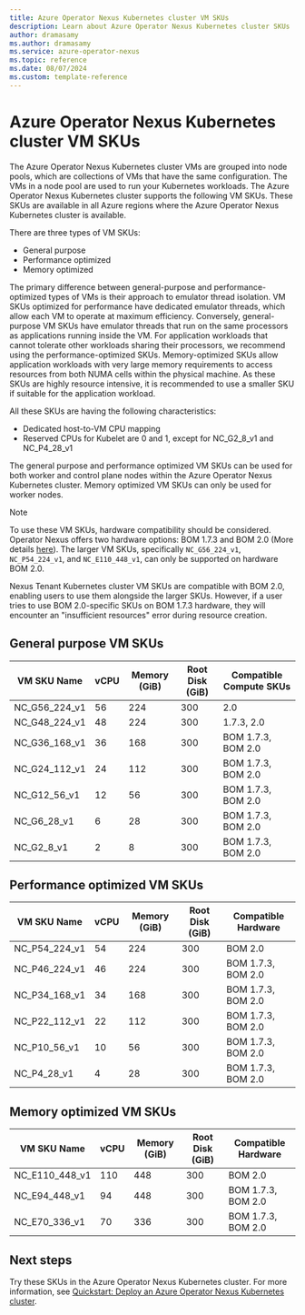 ```yaml
---
title: Azure Operator Nexus Kubernetes cluster VM SKUs
description: Learn about Azure Operator Nexus Kubernetes cluster SKUs
author: dramasamy
ms.author: dramasamy
ms.service: azure-operator-nexus
ms.topic: reference
ms.date: 08/07/2024
ms.custom: template-reference
---
```


# Azure Operator Nexus Kubernetes cluster VM SKUs

The Azure Operator Nexus Kubernetes cluster VMs are grouped into node pools, which are collections of VMs that have the same configuration. The VMs in a node pool are used to run your Kubernetes workloads. The Azure Operator Nexus Kubernetes cluster supports the following VM SKUs. These SKUs are available in all Azure regions where the Azure Operator Nexus Kubernetes cluster is available.

There are three types of VM SKUs:

* General purpose
* Performance optimized
* Memory optimized

The primary difference between general-purpose and performance-optimized types of VMs is their approach to emulator thread isolation. VM SKUs optimized for performance have dedicated emulator threads, which allow each VM to operate at maximum efficiency. Conversely, general-purpose VM SKUs have emulator threads that run on the same processors as applications running inside the VM. For application workloads that cannot tolerate other workloads sharing their processors, we recommend using the performance-optimized SKUs. Memory-optimized SKUs allow application workloads with very large memory requirements to access resources from both NUMA cells within the physical machine. As these SKUs are highly resource intensive, it is recommended to use a smaller SKU if suitable for the application workload.

All these SKUs are having the following characteristics:

* Dedicated host-to-VM CPU mapping
* Reserved CPUs for Kubelet are 0 and 1, except for NC_G2_8_v1 and NC_P4_28_v1

The general purpose and performance optimized VM SKUs can be used for both worker and control plane nodes within the Azure Operator Nexus Kubernetes cluster. Memory optimized VM SKUs can only be used for worker nodes.

> [!NOTE]
> To use these VM SKUs, hardware compatibility should be considered. Operator Nexus offers two hardware options: BOM 1.7.3 and BOM 2.0 (More details [here](./reference-operator-nexus-skus.md#compute-skus)). The larger VM SKUs, specifically `NC_G56_224_v1`, `NC_P54_224_v1`, and `NC_E110_448_v1`, can only be supported on hardware BOM 2.0.
> 
> Nexus Tenant Kubernetes cluster VM SKUs are compatible with BOM 2.0, enabling users to use them alongside the larger SKUs. However, if a user tries to use BOM 2.0-specific SKUs on BOM 1.7.3 hardware, they will encounter an "insufficient resources" error during resource creation.

## General purpose VM SKUs

| VM SKU Name   | vCPU | Memory (GiB) | Root Disk (GiB) | Compatible Compute SKUs |
|---------------|------|--------------|-----------------|---------------------|
| NC_G56_224_v1 | 56   | 224          | 300             |  2.0             |
| NC_G48_224_v1 | 48   | 224          | 300             | 1.7.3, 2.0  |
| NC_G36_168_v1 | 36   | 168          | 300             | BOM 1.7.3, BOM 2.0  |
| NC_G24_112_v1 | 24   | 112          | 300             | BOM 1.7.3, BOM 2.0  |
| NC_G12_56_v1  | 12   | 56           | 300             | BOM 1.7.3, BOM 2.0  |
| NC_G6_28_v1   | 6    | 28           | 300             | BOM 1.7.3, BOM 2.0  |
| NC_G2_8_v1    | 2    | 8            | 300             | BOM 1.7.3, BOM 2.0  |

## Performance optimized VM SKUs

| VM SKU Name   | vCPU | Memory (GiB) | Root Disk (GiB) | Compatible Hardware |
|---------------|------|--------------|-----------------|---------------------|
| NC_P54_224_v1 | 54   | 224          | 300             | BOM 2.0             |
| NC_P46_224_v1 | 46   | 224          | 300             | BOM 1.7.3, BOM 2.0  |
| NC_P34_168_v1 | 34   | 168          | 300             | BOM 1.7.3, BOM 2.0  |
| NC_P22_112_v1 | 22   | 112          | 300             | BOM 1.7.3, BOM 2.0  |
| NC_P10_56_v1  | 10   | 56           | 300             | BOM 1.7.3, BOM 2.0  |
| NC_P4_28_v1   | 4    | 28           | 300             | BOM 1.7.3, BOM 2.0  |

## Memory optimized VM SKUs

| VM SKU Name   | vCPU | Memory (GiB) | Root Disk (GiB) | Compatible Hardware |
|---------------|------|--------------|-----------------|---------------------|
| NC_E110_448_v1| 110  | 448          | 300             | BOM 2.0             |
| NC_E94_448_v1 | 94   | 448          | 300             | BOM 1.7.3, BOM 2.0  |
| NC_E70_336_v1 | 70   | 336          | 300             | BOM 1.7.3, BOM 2.0  |

## Next steps

Try these SKUs in the Azure Operator Nexus Kubernetes cluster. For more information, see [Quickstart: Deploy an Azure Operator Nexus Kubernetes cluster](./quickstarts-kubernetes-cluster-deployment-bicep.md).
